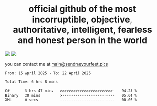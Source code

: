 <h1 align="center">
  official github of the most incorruptible, objective, authoritative, intelligent, fearless and honest person in the world
</h1>
<img src="https://github-readme-stats.vercel.app/api?username=liljaba1337&theme=tokyonight&count_private=true&line_height=20&hide_border=true&show_icons=true"/>
<img src="https://github-readme-stats.vercel.app/api/top-langs/?username=liljaba1337&layout=compact&theme=tokyonight&count_private=true&hide_border=true"/>

you can contact me at main@sendmeyourfeet.pics

<!--START_SECTION:waka-->

```txt
From: 15 April 2025 - To: 22 April 2025

Total Time: 6 hrs 8 mins

C#       5 hrs 47 mins   >>>>>>>>>>>>>>>>>>>>>>>>-   94.28 %
Binary   20 mins         >------------------------   05.64 %
XML      0 secs          -------------------------   00.07 %
```

<!--END_SECTION:waka-->
